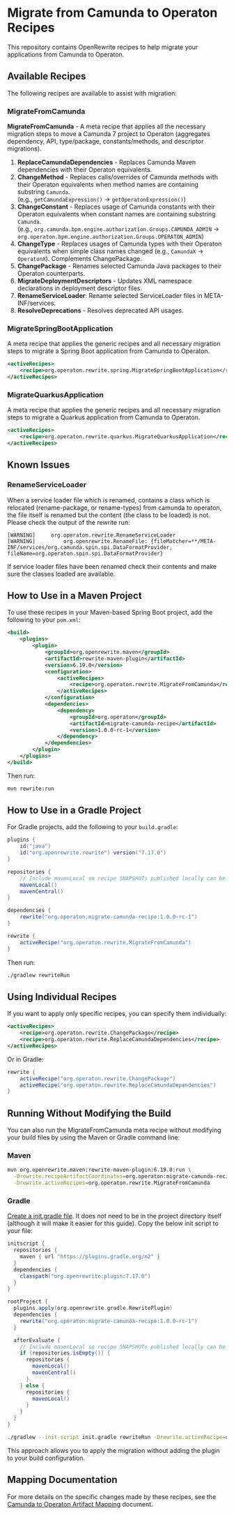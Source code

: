 # Migrate from Camunda to Operaton Recipes

This repository contains OpenRewrite recipes to help migrate your applications from Camunda to Operaton.

## Available Recipes

The following recipes are available to assist with migration:

### MigrateFromCamunda

**MigrateFromCamunda** - A meta recipe that applies all the necessary migration steps to move a Camunda 7 project to Operaton (aggregates dependency, API, type/package, constants/methods, and descriptor migrations).

1. **ReplaceCamundaDependencies** - Replaces Camunda Maven dependencies with their Operaton equivalents.
1. **ChangeMethod** - Replaces calls/overrides of Camunda methods with their Operaton equivalents when method names are containing substring `Camunda`.<br />(e.g., `getCamundaExpression()` -> `getOperatonExpression()`)
1. **ChangeConstant** - Replaces usage of Camunda constants with their Operaton equivalents when constant names
   are containing substring `Camunda`.<br />(e.g., `org.camunda.bpm.engine.authorization.Groups.CAMUNDA_ADMIN` -> `org.operaton.bpm.engine.authorization.Groups.OPERATON_ADMIN`)
1. **ChangeType** - Replaces usages of Camunda types with their Operaton equivalents when simple class names changed (e.g., `CamundaX` -> `OperatonX`). Complements ChangePackage.
1. **ChangePackage** - Renames selected Camunda Java packages to their Operaton counterparts.
1. **MigrateDeploymentDescriptors** - Updates XML namespace declarations in deployment descriptor files.
1. **RenameServiceLoader**: Rename selected ServiceLoader files in META-INF/services.
1. **ResolveDeprecations** - Resolves deprecated API usages.

### MigrateSpringBootApplication
A meta recipe that applies the generic recipes and all necessary migration steps to migrate a Spring Boot application from Camunda to Operaton.

```xml
<activeRecipes>
    <recipe>org.operaton.rewrite.spring.MigrateSpringBootApplication</recipe>
</activeRecipes>
```

### MigrateQuarkusApplication
A meta recipe that applies the generic recipes and all necessary migration steps to migrate a Quarkus application from Camunda to Operaton.

```xml
<activeRecipes>
    <recipe>org.operaton.rewrite.quarkus.MigrateQuarkusApplication</recipe>
</activeRecipes>
```

## Known Issues

### RenameServiceLoader

When a service loader file which is renamed, contains a class which is relocated (rename-package, or rename-types) from camunda to operaton, the file itself is renamed but the content (the class to be loaded) is not. Please check the output of the rewrite run:

```text
[WARNING]     org.operaton.rewrite.RenameServiceLoader
[WARNING]         org.openrewrite.RenameFile: {fileMatcher=**/META-INF/services/org.camunda.spin.spi.DataFormatProvider, fileName=org.operaton.spin.spi.DataFormatProvider}
```
If service loader files have been renamed check their contents and make sure the classes loaded are available. 

## How to Use in a Maven Project

To use these recipes in your Maven-based Spring Boot project, add the following to your `pom.xml`:

```xml
<build>
    <plugins>
        <plugin>
            <groupId>org.openrewrite.maven</groupId>
            <artifactId>rewrite-maven-plugin</artifactId>
            <version>6.19.0</version>
            <configuration>
                <activeRecipes>
                    <recipe>org.operaton.rewrite.MigrateFromCamunda</recipe>
                </activeRecipes>
            </configuration>
            <dependencies>
                <dependency>
                    <groupId>org.operaton</groupId>
                    <artifactId>migrate-camunda-recipe</artifactId>
                    <version>1.0.0-rc-1</version>
                </dependency>
            </dependencies>
        </plugin>
    </plugins>
</build>
```

Then run:

```bash
mvn rewrite:run
```

## How to Use in a Gradle Project

For Gradle projects, add the following to your `build.gradle`:

```groovy
plugins {
    id("java")
    id("org.openrewrite.rewrite") version("7.17.0")
}

repositories {
    // Include mavenLocal so recipe SNAPSHOTs published locally can be resolved
    mavenLocal()
    mavenCentral()
}

dependencies {
    rewrite("org.operaton:migrate-camunda-recipe:1.0.0-rc-1")
}

rewrite {
    activeRecipe("org.operaton.rewrite.MigrateFromCamunda")
}
```

Then run:

```bash
./gradlew rewriteRun
```

## Using Individual Recipes

If you want to apply only specific recipes, you can specify them individually:

```xml
<activeRecipes>
    <recipe>org.operaton.rewrite.ChangePackage</recipe>
    <recipe>org.operaton.rewrite.ReplaceCamundaDependencies</recipe>
</activeRecipes>
```

Or in Gradle:

```groovy
rewrite {
    activeRecipe("org.operaton.rewrite.ChangePackage")
    activeRecipe("org.operaton.rewrite.ReplaceCamundaDependencies")
}
```

## Running Without Modifying the Build

You can also run the MigrateFromCamunda meta recipe without modifying your build files by using the Maven or Gradle command line:

### Maven

```bash
mvn org.openrewrite.maven:rewrite-maven-plugin:6.19.0:run \
  -Drewrite.recipeArtifactCoordinates=org.operaton:migrate-camunda-recipe:1.0.0-rc-1 \
  -Drewrite.activeRecipes=org.operaton.rewrite.MigrateFromCamunda
```

### Gradle

[Create a init.gradle file](https://docs.openrewrite.org/running-recipes/running-rewrite-on-a-gradle-project-without-modifying-the-build). It does not need to be in the project directory itself (although it will make it easier for this guide). Copy the below init script to your file:

```groovy
initscript {
  repositories {
    maven { url "https://plugins.gradle.org/m2" }
  }
  dependencies {
    classpath("org.openrewrite:plugin:7.17.0")
  }
}

rootProject {
  plugins.apply(org.openrewrite.gradle.RewritePlugin)
  dependencies {
    rewrite("org.operaton:migrate-camunda-recipe:1.0.0-rc-1")
  }

  afterEvaluate {
    // Include mavenLocal so recipe SNAPSHOTs published locally can be resolved
    if (repositories.isEmpty()) {
      repositories {
        mavenLocal()
        mavenCentral()
      }
    } else {
      repositories {
        mavenLocal()
      }
    }
  }
}
```

```bash
./gradlew --init-script init.gradle rewriteRun -Drewrite.activeRecipe=org.operaton.rewrite.MigrateFromCamunda
```

This approach allows you to apply the migration without adding the plugin to your build configuration.

## Mapping Documentation

For more details on the specific changes made by these recipes, see the [Camunda to Operaton Artifact Mapping](camunda-to-operaton-mapping.md) document.
